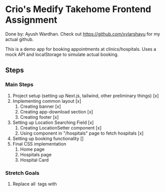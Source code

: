 # Crio's Medify Takehome Frontend Assignment

Done by: Ayush Wardhan. Check out https://github.com/xylarshayu for my actual github.

This is a demo app for booking appointments at clinics/hospitals.
Uses a mock API and localStorage to simulate actual booking.

## Steps

### Main Steps
1. Project setup (setting up Next.js, tailwind, other preliminary things) [x]
2. Implementing common layout [x]
    1. Creating banner [x]
    2. Creating app-download section [x]
    3. Creating footer [x]
3. Setting up Location Searching Field [x]
    1. Creating LocationSetter component [x]
    2. Using component in "/hospitals" page to fetch hospitals [x]
4. Setting up booking functionality []
5. Final CSS implementation
    1. Home page
    2. Hospitals page
    3. Hospital Card

### Stretch Goals
1. Replace all <img /> tags with <Image />
